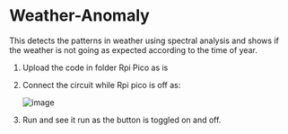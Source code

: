 # Weather-Anomaly
This detects the patterns in weather using spectral analysis and shows if the weather is not going as expected according to the time of year.
1) Upload the code in folder Rpi Pico as is
2) Connect the circuit while Rpi pico is off as:






   ![image](https://github.com/user-attachments/assets/9b60188b-38cb-4f3e-9031-af2e50e05aa6)
4) Run and see it run as the button is toggled on and off.
